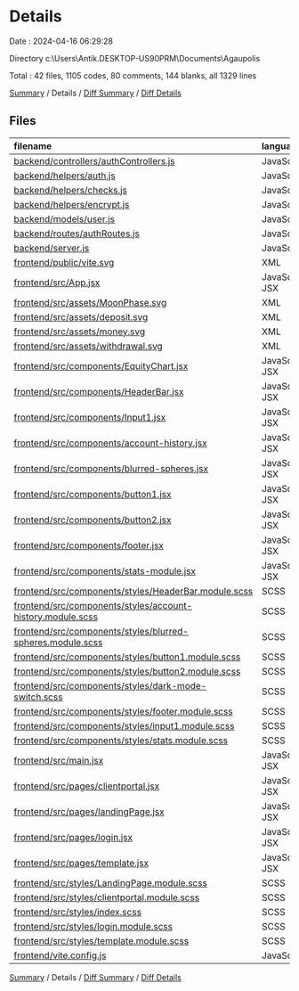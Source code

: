 # Details

Date : 2024-04-16 06:29:28

Directory c:\\Users\\Antik.DESKTOP-US90PRM\\Documents\\Agaupolis

Total : 42 files,  1105 codes, 80 comments, 144 blanks, all 1329 lines

[Summary](results.md) / Details / [Diff Summary](diff.md) / [Diff Details](diff-details.md)

## Files
| filename | language | code | comment | blank | total |
| :--- | :--- | ---: | ---: | ---: | ---: |
| [backend/controllers/authControllers.js](/backend/controllers/authControllers.js) | JavaScript | 73 | 21 | 19 | 113 |
| [backend/helpers/auth.js](/backend/helpers/auth.js) | JavaScript | 17 | 3 | 4 | 24 |
| [backend/helpers/checks.js](/backend/helpers/checks.js) | JavaScript | 42 | 7 | 8 | 57 |
| [backend/helpers/encrypt.js](/backend/helpers/encrypt.js) | JavaScript | 15 | 0 | 3 | 18 |
| [backend/models/user.js](/backend/models/user.js) | JavaScript | 12 | 0 | 4 | 16 |
| [backend/routes/authRoutes.js](/backend/routes/authRoutes.js) | JavaScript | 15 | 6 | 7 | 28 |
| [backend/server.js](/backend/server.js) | JavaScript | 20 | 5 | 6 | 31 |
| [frontend/public/vite.svg](/frontend/public/vite.svg) | XML | 1 | 0 | 0 | 1 |
| [frontend/src/App.jsx](/frontend/src/App.jsx) | JavaScript JSX | 18 | 0 | 4 | 22 |
| [frontend/src/assets/MoonPhase.svg](/frontend/src/assets/MoonPhase.svg) | XML | 16 | 0 | 1 | 17 |
| [frontend/src/assets/deposit.svg](/frontend/src/assets/deposit.svg) | XML | 9 | 0 | 1 | 10 |
| [frontend/src/assets/money.svg](/frontend/src/assets/money.svg) | XML | 9 | 0 | 1 | 10 |
| [frontend/src/assets/withdrawal.svg](/frontend/src/assets/withdrawal.svg) | XML | 9 | 0 | 1 | 10 |
| [frontend/src/components/EquityChart.jsx](/frontend/src/components/EquityChart.jsx) | JavaScript JSX | 78 | 0 | 6 | 84 |
| [frontend/src/components/HeaderBar.jsx](/frontend/src/components/HeaderBar.jsx) | JavaScript JSX | 8 | 0 | 2 | 10 |
| [frontend/src/components/Input1.jsx](/frontend/src/components/Input1.jsx) | JavaScript JSX | 16 | 0 | 2 | 18 |
| [frontend/src/components/account-history.jsx](/frontend/src/components/account-history.jsx) | JavaScript JSX | 58 | 0 | 5 | 63 |
| [frontend/src/components/blurred-spheres.jsx](/frontend/src/components/blurred-spheres.jsx) | JavaScript JSX | 6 | 0 | 1 | 7 |
| [frontend/src/components/button1.jsx](/frontend/src/components/button1.jsx) | JavaScript JSX | 8 | 0 | 2 | 10 |
| [frontend/src/components/button2.jsx](/frontend/src/components/button2.jsx) | JavaScript JSX | 8 | 0 | 2 | 10 |
| [frontend/src/components/footer.jsx](/frontend/src/components/footer.jsx) | JavaScript JSX | 25 | 0 | 2 | 27 |
| [frontend/src/components/stats-module.jsx](/frontend/src/components/stats-module.jsx) | JavaScript JSX | 16 | 0 | 2 | 18 |
| [frontend/src/components/styles/HeaderBar.module.scss](/frontend/src/components/styles/HeaderBar.module.scss) | SCSS | 5 | 0 | 1 | 6 |
| [frontend/src/components/styles/account-history.module.scss](/frontend/src/components/styles/account-history.module.scss) | SCSS | 19 | 0 | 1 | 20 |
| [frontend/src/components/styles/blurred-spheres.module.scss](/frontend/src/components/styles/blurred-spheres.module.scss) | SCSS | 7 | 0 | 0 | 7 |
| [frontend/src/components/styles/button1.module.scss](/frontend/src/components/styles/button1.module.scss) | SCSS | 25 | 0 | 2 | 27 |
| [frontend/src/components/styles/button2.module.scss](/frontend/src/components/styles/button2.module.scss) | SCSS | 16 | 0 | 0 | 16 |
| [frontend/src/components/styles/dark-mode-switch.scss](/frontend/src/components/styles/dark-mode-switch.scss) | SCSS | 0 | 0 | 1 | 1 |
| [frontend/src/components/styles/footer.module.scss](/frontend/src/components/styles/footer.module.scss) | SCSS | 49 | 0 | 3 | 52 |
| [frontend/src/components/styles/input1.module.scss](/frontend/src/components/styles/input1.module.scss) | SCSS | 28 | 0 | 1 | 29 |
| [frontend/src/components/styles/stats.module.scss](/frontend/src/components/styles/stats.module.scss) | SCSS | 40 | 0 | 4 | 44 |
| [frontend/src/main.jsx](/frontend/src/main.jsx) | JavaScript JSX | 9 | 0 | 2 | 11 |
| [frontend/src/pages/clientportal.jsx](/frontend/src/pages/clientportal.jsx) | JavaScript JSX | 52 | 0 | 2 | 54 |
| [frontend/src/pages/landingPage.jsx](/frontend/src/pages/landingPage.jsx) | JavaScript JSX | 39 | 17 | 8 | 64 |
| [frontend/src/pages/login.jsx](/frontend/src/pages/login.jsx) | JavaScript JSX | 74 | 17 | 4 | 95 |
| [frontend/src/pages/template.jsx](/frontend/src/pages/template.jsx) | JavaScript JSX | 12 | 0 | 2 | 14 |
| [frontend/src/styles/LandingPage.module.scss](/frontend/src/styles/LandingPage.module.scss) | SCSS | 69 | 3 | 4 | 76 |
| [frontend/src/styles/clientportal.module.scss](/frontend/src/styles/clientportal.module.scss) | SCSS | 62 | 0 | 9 | 71 |
| [frontend/src/styles/index.scss](/frontend/src/styles/index.scss) | SCSS | 24 | 0 | 4 | 28 |
| [frontend/src/styles/login.module.scss](/frontend/src/styles/login.module.scss) | SCSS | 77 | 0 | 9 | 86 |
| [frontend/src/styles/template.module.scss](/frontend/src/styles/template.module.scss) | SCSS | 14 | 0 | 2 | 16 |
| [frontend/vite.config.js](/frontend/vite.config.js) | JavaScript | 5 | 1 | 2 | 8 |

[Summary](results.md) / Details / [Diff Summary](diff.md) / [Diff Details](diff-details.md)